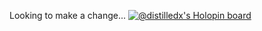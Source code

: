 Looking to make a change...
[![@distilledx's Holopin board](https://holopin.io/api/user/board?user=distilledx)](https://holopin.io/@distilledx)
